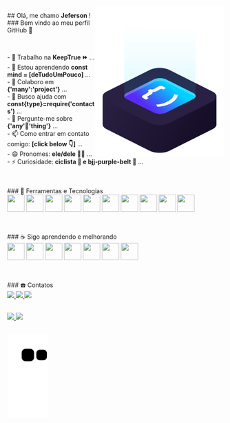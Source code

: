 <img src="ilus-code.svg" min-width="300px" max-width="300px" width="300px" align="right" alt="logo code">

<p align="left"> 
 ## Olá, me chamo <strong>Jeferson</strong> !<br>
 ### Bem vindo ao meu perfil GitHub 👋<br>
</p>

<br>

<p align="left"> 
 - 🔭 Trabalho na <strong>KeepTrue ⏩</strong> ...<br>
 - 🌱 Estou aprendendo <strong>const mind = [deTudoUmPouco]</strong> ...<br>
 - 👯 Colaboro em <strong>{'many':'project'}</strong> ...<br>
 - 🤔 Busco ajuda com <strong>const{type}=require('contacts')</strong> ...<br>
 - 💬 Pergunte-me sobre <strong>{'any'🎱'thing'}</strong> ...<br>
 - 📫 Como entrar em contato comigo: <strong>[click below 👇]</strong> ...<br>
 - 😄 Pronomes: <strong>ele/dele 🤵‍♂️</strong> ...<br>
 - ⚡ Curiosidade: <strong>ciclista 🚴 e bjj-purple-belt 🥋</strong> ...<br>
</p>

<br>

<p align="left">
 ### 💼 Ferramentas e Tecnologias<br>
 <img src="https://cdn.jsdelivr.net/gh/devicons/devicon/icons/wordpress/wordpress-plain.svg" width="40" height="40"/>
 <img src="https://cdn.jsdelivr.net/gh/devicons/devicon/icons/vscode/vscode-original.svg" width="40" height="40"/>
 <img src="https://cdn.jsdelivr.net/gh/devicons/devicon/icons/ubuntu/ubuntu-plain.svg" width="40" height="40"/>
 <img src="https://cdn.jsdelivr.net/gh/devicons/devicon/icons/trello/trello-plain.svg" width="40" height="40"/>
 <img src="https://cdn.jsdelivr.net/gh/devicons/devicon/icons/putty/putty-original.svg" width="40" height="40"/>
 <img src="https://cdn.jsdelivr.net/gh/devicons/devicon/icons/npm/npm-original-wordmark.svg" width="40" height="40"/>
 <img src="https://cdn.jsdelivr.net/gh/devicons/devicon/icons/jira/jira-original.svg" width="40" height="40"/>
 <img src="https://cdn.jsdelivr.net/gh/devicons/devicon/icons/github/github-original.svg" width="40" height="40"/>
 <img src="https://cdn.jsdelivr.net/gh/devicons/devicon/icons/git/git-original.svg" width="40" height="40"/>
 <img src="https://cdn.jsdelivr.net/gh/devicons/devicon/icons/eslint/eslint-original.svg" width="40" height="40"/>
</p>

<br>

<p align="left">
 ### ☕ Sigo aprendendo e melhorando<br>
 <img src="https://cdn.jsdelivr.net/gh/devicons/devicon/icons/python/python-original.svg" width="40" height="40"/>
 <img src="https://cdn.jsdelivr.net/gh/devicons/devicon/icons/php/php-plain.svg" width="40" height="40"/>
 <img src="https://cdn.jsdelivr.net/gh/devicons/devicon/icons/nodejs/nodejs-original.svg" width="40" height="40"/>
 <img src="https://cdn.jsdelivr.net/gh/devicons/devicon/icons/mongodb/mongodb-original.svg" width="40" height="40"/>
 <img src="https://cdn.jsdelivr.net/gh/devicons/devicon/icons/javascript/javascript-plain.svg" width="40" height="40"/>
 <img src="https://cdn.jsdelivr.net/gh/devicons/devicon/icons/html5/html5-plain.svg" width="40" height="40"/>
 <img src="https://cdn.jsdelivr.net/gh/devicons/devicon/icons/css3/css3-plain.svg" width="40" height="40"/>
</p>

<br>

<p align="left">
 ### ☎️ Contatos<br>
  <a href="https://t.me/jeferson-franco" alt="Telegram">
    <img src="https://img.shields.io/badge/-Telegram-6610F2?style=for-the-badge&logo=Telegram&logoColor=FFFFFF&link=https://t.me/jeferson-franco"/>
  </a>
  
  <a href="https://www.linkedin.com/in/jefersonfranco/" alt="Linkedin">
    <img src="https://img.shields.io/badge/-Linkedin-6610F2?style=for-the-badge&logo=Linkedin&logoColor=FFFFFF&link=https://www.linkedin.com/in/jefersonfranco/"/>
  </a>
  
  <a href="https://api.whatsapp.com/send?phone=5511966200991" alt="Whatsapp">
    <img src="https://img.shields.io/badge/-Whatsapp-6610F2?style=for-the-badge&logo=Whatsapp&logoColor=FFFFFF&link=https://api.whatsapp.com/send?phone=5511966200991"/>
  </a>
</p>

<br>

<div>
<a href="https://github.com/jeferson-franco">
<img height="180em" src="https://github-readme-stats.vercel.app/api/top-langs/?username=jeferson-franco&layout=compact&langs_count=7&theme=dracula"/>
<img height="180em" src="https://github-readme-stats.vercel.app/api?username=jeferson-franco&show_icons=true&theme=dracula&include_all_commits=true&count_private=true"/>
</div>
 
<br>
 
![Snake animation](https://github.com/jeferson-franco/jeferson-franco/blob/output/github-contribution-grid-snake.svg)
